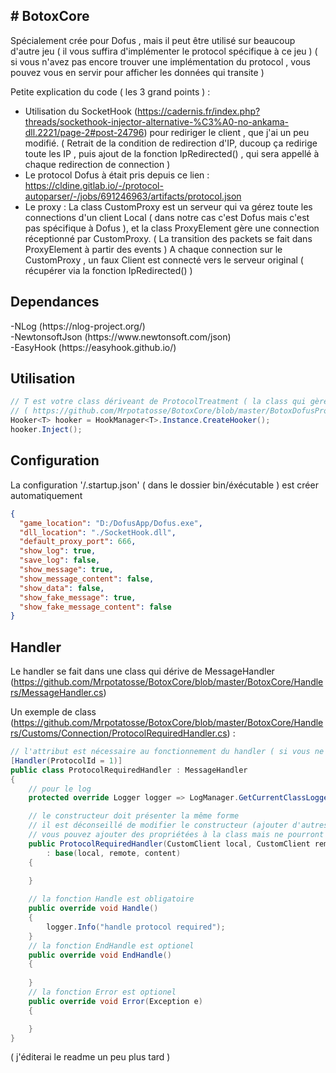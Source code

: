 <h2> # BotoxCore </h2>

Spécialement crée pour Dofus , mais il peut être utilisé sur beaucoup d'autre jeu ( il vous suffira d'implémenter le protocol spécifique à ce jeu ) ( si vous n'avez pas encore trouver une implémentation du protocol , vous pouvez vous en servir pour afficher les données qui transite )

Petite explication du code ( les 3 grand points ) :
  - Utilisation du SocketHook (https://cadernis.fr/index.php?threads/sockethook-injector-alternative-%C3%A0-no-ankama-dll.2221/page-2#post-24796) pour rediriger le client , que j'ai un peu modifié. ( Retrait de la condition de redirection d'IP, ducoup ça redirige toute les IP , puis ajout de la fonction IpRedirected() , qui sera appellé à chaque redirection de connection )
  - Le protocol Dofus à était pris depuis ce lien : https://cldine.gitlab.io/-/protocol-autoparser/-/jobs/691246963/artifacts/protocol.json
  - Le proxy :
La class CustomProxy est un serveur qui va gérez toute les connections d'un client Local ( dans notre cas c'est Dofus mais c'est pas spécifique à Dofus ), et la class ProxyElement gère une connection réceptionné par CustomProxy. ( La transition des packets se fait dans ProxyElement à partir des events ) 
A chaque connection sur le CustomProxy , un faux Client est connecté vers le serveur original ( récupérer via la fonction IpRedirected() )

<h2> Dependances </h2>
  -NLog (https://nlog-project.org/)</br>  
  -NewtonsoftJson (https://www.newtonsoft.com/json)</br>  
  -EasyHook (https://easyhook.github.io/)</br>

<h2> Utilisation </h2>

```csharp
// T est votre class dériveant de ProtocolTreatment ( la class qui gère le traitement du protocol ) dans le cas de Dofus c'est MessageInformation
// ( https://github.com/Mrpotatosse/BotoxCore/blob/master/BotoxDofusProtocol/Protocol/MessageInformation.cs ) 
Hooker<T> hooker = HookManager<T>.Instance.CreateHooker();
hooker.Inject();
```

<h2> Configuration </h2>
La configuration '/.startup.json' ( dans le dossier bin/éxécutable ) est créer automatiquement

```json
{
  "game_location": "D:/DofusApp/Dofus.exe",
  "dll_location": "./SocketHook.dll",
  "default_proxy_port": 666,
  "show_log": true,
  "save_log": false,
  "show_message": true,
  "show_message_content": false,
  "show_data": false,
  "show_fake_message": true,
  "show_fake_message_content": false
}
```

<h2> Handler </h2>

Le handler se fait dans une class qui dérive de MessageHandler (https://github.com/Mrpotatosse/BotoxCore/blob/master/BotoxCore/Handlers/MessageHandler.cs)

Un exemple de class (https://github.com/Mrpotatosse/BotoxCore/blob/master/BotoxCore/Handlers/Customs/Connection/ProtocolRequiredHandler.cs) :

```csharp
// l'attribut est nécessaire au fonctionnement du handler ( si vous ne le mettez pas , la class ne sera pas reconnu comme étant un handler )
[Handler(ProtocolId = 1)]
public class ProtocolRequiredHandler : MessageHandler
{
    // pour le log
    protected override Logger logger => LogManager.GetCurrentClassLogger();

    // le constructeur doit présenter la même forme 
    // il est déconseillé de modifier le constructeur (ajouter d'autres arguments) étant donné que ça produira une erreur 
    // vous pouvez ajouter des propriétées à la class mais ne pourront pas être initialisé à partir d'un argument du constructeur
    public ProtocolRequiredHandler(CustomClient local, CustomClient remote, ProtocolJsonContent content) 
        : base(local, remote, content)
    {
    
    }

    // la fonction Handle est obligatoire
    public override void Handle()
    {
        logger.Info("handle protocol required");
    }
    // la fonction EndHandle est optionel
    public override void EndHandle()
    {
        
    }
    // la fonction Error est optionel
    public override void Error(Exception e)
    {

    }
}
```

( j'éditerai le readme un peu plus tard )
